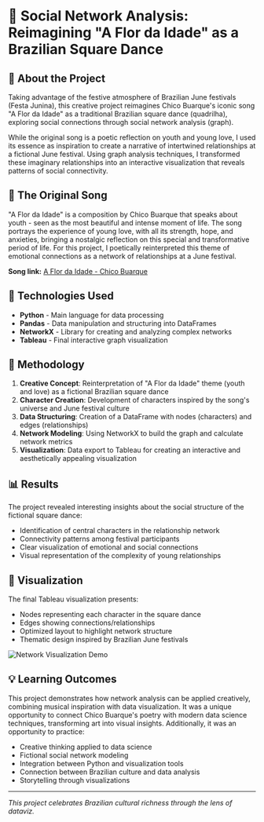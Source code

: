 # 🎪 Social Network Analysis: Reimagining "A Flor da Idade" as a Brazilian Square Dance

## 📖 About the Project

Taking advantage of the festive atmosphere of Brazilian June festivals (Festa Junina), this creative project reimagines Chico Buarque's iconic song "A Flor da Idade" as a traditional Brazilian square dance (quadrilha), exploring social connections through social network analysis (graph).

While the original song is a poetic reflection on youth and young love, I used its essence as inspiration to create a narrative of intertwined relationships at a fictional June festival. Using graph analysis techniques, I transformed these imaginary relationships into an interactive visualization that reveals patterns of social connectivity.

## 🎵 The Original Song

"A Flor da Idade" is a composition by Chico Buarque that speaks about youth - seen as the most beautiful and intense moment of life. The song portrays the experience of young love, with all its strength, hope, and anxieties, bringing a nostalgic reflection on this special and transformative period of life. For this project, I poetically reinterpreted this theme of emotional connections as a network of relationships at a June festival.

**Song link:** [A Flor da Idade - Chico Buarque](https://www.youtube.com/watch?v=77pbMNjhVvk&list=RD77pbMNjhVvk&start_radio=1)

## 🔧 Technologies Used

- **Python** - Main language for data processing
- **Pandas** - Data manipulation and structuring into DataFrames
- **NetworkX** - Library for creating and analyzing complex networks
- **Tableau** - Final interactive graph visualization

## 🚀 Methodology

1. **Creative Concept**: Reinterpretation of "A Flor da Idade" theme (youth and love) as a fictional Brazilian square dance
2. **Character Creation**: Development of characters inspired by the song's universe and June festival culture
3. **Data Structuring**: Creation of a DataFrame with nodes (characters) and edges (relationships)
4. **Network Modeling**: Using NetworkX to build the graph and calculate network metrics
5. **Visualization**: Data export to Tableau for creating an interactive and aesthetically appealing visualization

## 📊 Results

The project revealed interesting insights about the social structure of the fictional square dance:
- Identification of central characters in the relationship network
- Connectivity patterns among festival participants
- Clear visualization of emotional and social connections
- Visual representation of the complexity of young relationships

## 🎨 Visualization

The final Tableau visualization presents:
- Nodes representing each character in the square dance
- Edges showing connections/relationships
- Optimized layout to highlight network structure
- Thematic design inspired by Brazilian June festivals

![Network Visualization Demo](SEU_LINK_DO_GIF_AQUI)

## 💡 Learning Outcomes

This project demonstrates how network analysis can be applied creatively, combining musical inspiration with data visualization. It was a unique opportunity to connect Chico Buarque's poetry with modern data science techniques, transforming art into visual insights. Additionally, it was an opportunity to practice:

- Creative thinking applied to data science
- Fictional social network modeling
- Integration between Python and visualization tools
- Connection between Brazilian culture and data analysis
- Storytelling through visualizations

---

*This project celebrates Brazilian cultural richness through the lens of dataviz.*
